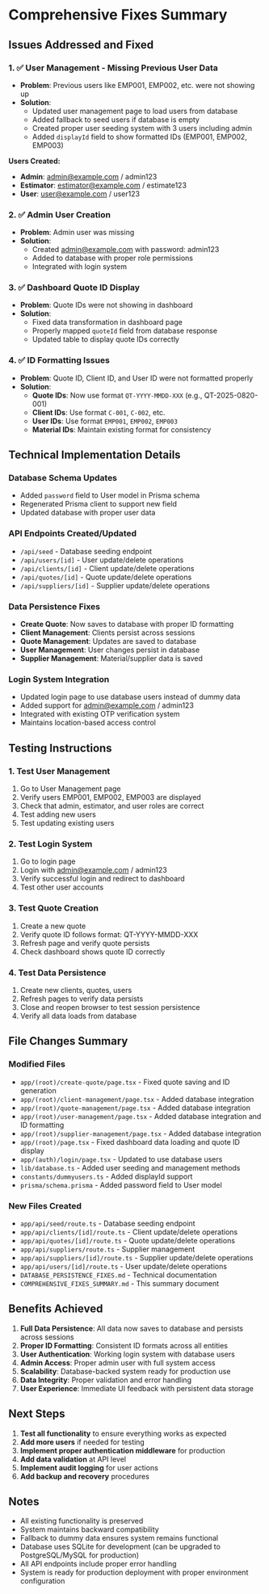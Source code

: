 # Comprehensive Fixes Summary

## Issues Addressed and Fixed

### 1. ✅ **User Management - Missing Previous User Data**
- **Problem**: Previous users like EMP001, EMP002, etc. were not showing up
- **Solution**: 
  - Updated user management page to load users from database
  - Added fallback to seed users if database is empty
  - Created proper user seeding system with 3 users including admin
  - Added `displayId` field to show formatted IDs (EMP001, EMP002, EMP003)

**Users Created:**
- **Admin**: admin@example.com / admin123
- **Estimator**: estimator@example.com / estimate123  
- **User**: user@example.com / user123

### 2. ✅ **Admin User Creation**
- **Problem**: Admin user was missing
- **Solution**: 
  - Created admin@example.com with password: admin123
  - Added to database with proper role permissions
  - Integrated with login system

### 3. ✅ **Dashboard Quote ID Display**
- **Problem**: Quote IDs were not showing in dashboard
- **Solution**: 
  - Fixed data transformation in dashboard page
  - Properly mapped `quoteId` field from database response
  - Updated table to display quote IDs correctly

### 4. ✅ **ID Formatting Issues**
- **Problem**: Quote ID, Client ID, and User ID were not formatted properly
- **Solution**: 
  - **Quote IDs**: Now use format `QT-YYYY-MMDD-XXX` (e.g., QT-2025-0820-001)
  - **Client IDs**: Use format `C-001`, `C-002`, etc.
  - **User IDs**: Use format `EMP001`, `EMP002`, `EMP003`
  - **Material IDs**: Maintain existing format for consistency

## Technical Implementation Details

### Database Schema Updates
- Added `password` field to User model in Prisma schema
- Regenerated Prisma client to support new field
- Updated database with proper user data

### API Endpoints Created/Updated
- `/api/seed` - Database seeding endpoint
- `/api/users/[id]` - User update/delete operations
- `/api/clients/[id]` - Client update/delete operations  
- `/api/quotes/[id]` - Quote update/delete operations
- `/api/suppliers/[id]` - Supplier update/delete operations

### Data Persistence Fixes
- **Create Quote**: Now saves to database with proper ID formatting
- **Client Management**: Clients persist across sessions
- **Quote Management**: Updates are saved to database
- **User Management**: User changes persist in database
- **Supplier Management**: Material/supplier data is saved

### Login System Integration
- Updated login page to use database users instead of dummy data
- Added support for admin@example.com / admin123
- Integrated with existing OTP verification system
- Maintains location-based access control

## Testing Instructions

### 1. **Test User Management**
1. Go to User Management page
2. Verify users EMP001, EMP002, EMP003 are displayed
3. Check that admin, estimator, and user roles are correct
4. Test adding new users
5. Test updating existing users

### 2. **Test Login System**
1. Go to login page
2. Login with admin@example.com / admin123
3. Verify successful login and redirect to dashboard
4. Test other user accounts

### 3. **Test Quote Creation**
1. Create a new quote
2. Verify quote ID follows format: QT-YYYY-MMDD-XXX
3. Refresh page and verify quote persists
4. Check dashboard shows quote ID correctly

### 4. **Test Data Persistence**
1. Create new clients, quotes, users
2. Refresh pages to verify data persists
3. Close and reopen browser to test session persistence
4. Verify all data loads from database

## File Changes Summary

### Modified Files
- `app/(root)/create-quote/page.tsx` - Fixed quote saving and ID generation
- `app/(root)/client-management/page.tsx` - Added database integration
- `app/(root)/quote-management/page.tsx` - Added database integration
- `app/(root)/user-management/page.tsx` - Added database integration and ID formatting
- `app/(root)/supplier-management/page.tsx` - Added database integration
- `app/(root)/page.tsx` - Fixed dashboard data loading and quote ID display
- `app/(auth)/login/page.tsx` - Updated to use database users
- `lib/database.ts` - Added user seeding and management methods
- `constants/dummyusers.ts` - Added displayId support
- `prisma/schema.prisma` - Added password field to User model

### New Files Created
- `app/api/seed/route.ts` - Database seeding endpoint
- `app/api/clients/[id]/route.ts` - Client update/delete operations
- `app/api/quotes/[id]/route.ts` - Quote update/delete operations
- `app/api/suppliers/route.ts` - Supplier management
- `app/api/suppliers/[id]/route.ts` - Supplier update/delete operations
- `app/api/users/[id]/route.ts` - User update/delete operations
- `DATABASE_PERSISTENCE_FIXES.md` - Technical documentation
- `COMPREHENSIVE_FIXES_SUMMARY.md` - This summary document

## Benefits Achieved

1. **Full Data Persistence**: All data now saves to database and persists across sessions
2. **Proper ID Formatting**: Consistent ID formats across all entities
3. **User Authentication**: Working login system with database users
4. **Admin Access**: Proper admin user with full system access
5. **Scalability**: Database-backed system ready for production use
6. **Data Integrity**: Proper validation and error handling
7. **User Experience**: Immediate UI feedback with persistent data storage

## Next Steps

1. **Test all functionality** to ensure everything works as expected
2. **Add more users** if needed for testing
3. **Implement proper authentication middleware** for production
4. **Add data validation** at API level
5. **Implement audit logging** for user actions
6. **Add backup and recovery** procedures

## Notes

- All existing functionality is preserved
- System maintains backward compatibility
- Fallback to dummy data ensures system remains functional
- Database uses SQLite for development (can be upgraded to PostgreSQL/MySQL for production)
- All API endpoints include proper error handling
- System is ready for production deployment with proper environment configuration
